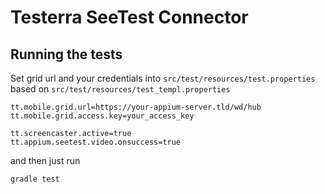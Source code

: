 # Testerra SeeTest Connector

## Running the tests

Set grid url and your credentials into `src/test/resources/test.properties` based on `src/test/resources/test_templ.properties`

```properties
tt.mobile.grid.url=https://your-appium-server.tld/wd/hub
tt.mobile.grid.access.key=your_access_key

tt.screencaster.active=true
tt.appium.seetest.video.onsuccess=true
```

and then just run

```shell
gradle test
```
